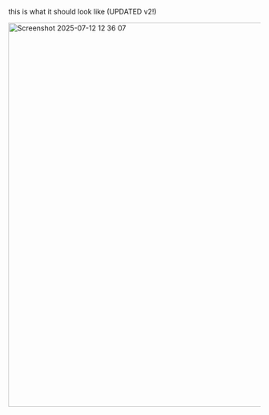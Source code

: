 this is what it should look like (UPDATED v2!)

<img width="1365" height="767" alt="Screenshot 2025-07-12 12 36 07" src="https://github.com/user-attachments/assets/85fb1029-f548-4565-962c-2cab5e531f4d" />
